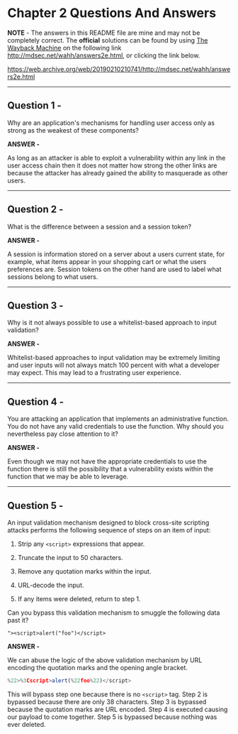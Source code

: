 # Chapter 2 Questions And Answers

**NOTE** - The answers in this README file are mine and may not be completely correct. The **official** solutions can be found by using [The Wayback Machine](https://web.archive.org/ "The WayBack Machine Website") on the following link http://mdsec.net/wahh/answers2e.html, or clicking the link below.

https://web.archive.org/web/20190210210741/http://mdsec.net/wahh/answers2e.html

---

## Question 1 -

Why are an application's mechanisms for handling user access only as strong as the weakest of these components?

**ANSWER -**

As long as an attacker is able to exploit a vulnerability within any link in the user access chain then it does not matter how strong the other links are because the attacker has already gained the ability to masquerade as other users.

---

## Question 2 -

What is the difference between a session and a session token?

**ANSWER -**

A session is information stored on a server about a users current state, for example, what items appear in your shopping cart or what the users preferences are. Session tokens on the other hand are used to label what sessions belong to what users.

---

## Question 3 -

Why is it not always possible to use a whitelist-based approach to input validation?

**ANSWER -**

Whitelist-based approaches to input validation may be extremely limiting and user inputs will not always match 100 percent with what a developer may expect. This may lead to a frustrating user experience.

---

## Question 4 -

You are attacking an application that implements an administrative function. You do not have any valid credentials to use the function. Why should you nevertheless pay close attention to it?

**ANSWER -**

Even though we may not have the appropriate credentials to use the function there is still the possibility that a vulnerability exists within the function that we may be able to leverage.

---

## Question 5 -

An input validation mechanism designed to block cross-site scripting attacks performs the following sequence of steps on an item of input:

1. Strip any ```<script>``` expressions that appear.

2. Truncate the input to 50 characters.

3. Remove any quotation marks within the input.

4. URL-decode the input.

5. If any items were deleted, return to step 1.

Can you bypass this validation mechanism to smuggle the following data past it?

```"><script>alert("foo")</script>```

**ANSWER -**

We can abuse the logic of the above validation mechanism by URL encoding the quotation marks and the opening angle bracket.

```js
%22>%3Cscript>alert(%22foo%22)</script>
```

This will bypass step one because there is no ```<script>``` tag. Step 2 is bypassed because there are only 38 characters. Step 3 is bypassed because the quotation marks are URL encoded. Step 4 is executed causing our payload to come together. Step 5 is bypassed because nothing was ever deleted.
